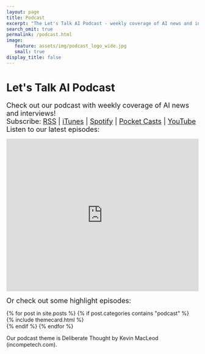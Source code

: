 ```yaml
---
layout: page
title: Podcast
excerpt: "The Let's Talk AI Podcast - weekly coverage of AI news and interviews."
search_omit: true
permalink: /podcast.html
image:
   feature: assets/img/podcast_logo_wide.jpg
   small: true
display_title: false
---
```


<div class="row justify-content-center text-left ">

<div class="col-md-8">
<h1 class="mb-3 text-black font-weight-bold text-md-center">Let's Talk AI Podcast</h1>

<p><font size="+1">Check out our podcast with weekly coverage of AI news and interviews!<br>
Subscribe: <a href="https://feed.podbean.com/aitalk/feed.xml">RSS</a> |
<a href="https://podcasts.apple.com/us/podcast/lets-talk-ai/id1502782720">iTunes</a> |
<a href="https://open.spotify.com/show/17HiNdxcoKJLLNibIAyUch">Spotify</a> |
<a href="https://pca.st/podcast/824c4060-472b-0138-9766-0acc26574db2">Pocket Casts</a> |
<a href="https://www.youtube.com/channel/UCKARTq-t5SPMzwtft8FWwnA">YouTube</a><br>
Listen to our latest episodes:<br></font></p>
<iframe title="Let's Talk AI" id="multi_iframe" class="podcast_embed"
 src="https://www.podbean.com/media/player/multi?playlist=http%3A%2F%2Fplaylist.podbean.com%2F7703921%2Fplaylist_multi.xml&vjs=1&kdsowie31j4k1jlf913=4975ccdd28d39e38bf5a1ccaf0c6ca4337fa996b&size=430&skin=9&episode_list_bg=%23ffffff&bg_left=%23000000&bg_mid=%230c5056&bg_right=%232a1844&podcast_title_color=%23c4c4c4&episode_title_color=%23ffffff&auto=0&share=1&fonts=Helvetica&download=0&rtl=0&show_playlist_recent_number=10&pbad=1"
 scrolling="yes" allowfullscreen="" width="100%" height="400px" frameborder="0"></iframe>
 
<p><font size="+1">Or check out some highlight episodes:</font></p> 
    <div class="row mt-3 cardrecent">
            {% for post in site.posts %}
            {% if post.categories contains "podcast" %}
            <div class="col-md-6 mb-30">                    
                {% include themecard.html %}                    
            </div>     
            {% endif %}       
        {% endfor %}            
    </div>
</div>

<p>Our podcast theme is Deliberate Thought by Kevin MacLeod (incompetech.com).</p>

</div>
